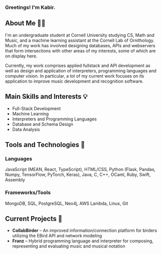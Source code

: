 ### Greetings! I'm Kabir.

## About Me 👋🏼
I'm an undergraduate student at Cornell University studying CS, Math and Music, and a machine learning assistant at the Cornell Lab of Ornithology. Much of my work has involved designing databases, APIs and webservers that form intersections with other areas of my interests, some of which are on display here. 

Currently, my work comprises applied fullstack and API development as well as design and application of interpreters, programming languages and computer vision. In particular, a lot of my current work focuses on its application to improve music development and recognition software.

## Main Skills and Interests 💡
- Full-Stack Development
- Machine Learning
- Interpreters and Programming Languages
- Database and Schema Design
- Data Analysis
  
## Tools and Technologies 🔧
  ### Languages
  JavaScript (MEAN, React, TypeScript), HTML/CSS, Python (Flask, Pandas, Numpy, TensorFlow, PyTorch, Keras), Java, C, C++, OCaml, Ruby, Swift, Assembly

  ### Frameworks/Tools
  MongoDB, SQL, PostgreSQL, Neo4j, AWS Lambda, Linux, Git
  

## Current Projects 🌱
- **CollabBirder** – An improved information/connection platform for birders utilizing the EBird API and network modeling
- **Franz** – Hybrid programming language and interpreter for composing, representing and evaluating music and musical notation
